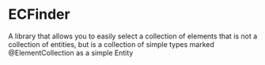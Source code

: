 # ECFinder
 A library that allows you to easily select a collection of elements that is not a collection of entities, but is a collection of simple types marked @ElementCollection as a simple Entity
